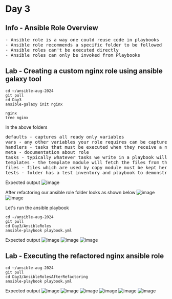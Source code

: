 # Day 3

## Info - Ansible Role Overview
<pre>
- Ansible role is a way one could reuse code in playbooks
- Ansible role recommends a specific folder to be followed
- Ansible roles can't be executed directly
- Ansible roles can only be invoked from Playbooks
</pre>

## Lab - Creating a custom nginx role using ansible galaxy tool
```
cd ~/ansible-aug-2024
git pull
cd Day3
ansible-galaxy init nginx

nginx
tree nginx
```
In the above folders
<pre>
defaults - captures all ready only variables
vars - any other variables your role requires can be captured here
handlers - tasks that must be executed when they receive a notification can be capture here
meta - documentation about role
tasks - typically whatever tasks we write in a playbook will be captured here
templates - the template module will fetch the files from this folder
files - files which are used by copy module must be kept here
tests - folder has a test inventory and playbook to demonstrate how the role can be invoked in your playbook
</pre>

Expected output
![image](https://github.com/user-attachments/assets/ba95c295-e5f6-4bc3-92b0-558b66cba38f)

After refactoring our ansible role folder looks as shown below
![image](https://github.com/user-attachments/assets/c63a8759-2346-49ab-b661-f800eaba8ed8)
![image](https://github.com/user-attachments/assets/c76e4460-22fa-474a-96b8-bfca5b17d0cf)

Let's run the ansible playbook
```
cd ~/ansible-aug-2024
git pull
cd Day3/AnsibleRoles
ansible-playbook playbook.yml
```

Expected output
![image](https://github.com/user-attachments/assets/84ce7543-b8ac-49f9-a433-5d5bdda9ae30)
![image](https://github.com/user-attachments/assets/858636f6-7e3d-44c2-ba3f-db549407c2c0)
![image](https://github.com/user-attachments/assets/23b78566-708d-4b7b-80ae-c62a576d5155)

## Lab - Executing the refactored nginx ansible role
```
cd ~/ansible-aug-2024
git pull
cd Day3/AnsibleRolesAfterRefactoring
ansible-playbook playbook.yml
```

Expected output
![image](https://github.com/user-attachments/assets/1e9f0f62-9267-4e9a-be23-990a0929aacc)
![image](https://github.com/user-attachments/assets/2eb81aa1-96bc-472b-83da-1b0355b7951e)
![image](https://github.com/user-attachments/assets/89642e70-9aec-4347-9d54-8fcbeab0d953)
![image](https://github.com/user-attachments/assets/c446c0ee-42f9-4fd3-9cdd-a61a2da8c9a9)
![image](https://github.com/user-attachments/assets/f581ae31-15b6-4d26-9998-706a0237f65a)
![image](https://github.com/user-attachments/assets/0ef7865c-64dc-4498-83e9-62854d393d66)
